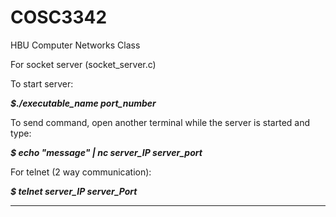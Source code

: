 # COSC3342
HBU Computer Networks Class

For socket server (socket_server.c)

To start server:

***$./executable_name port_number***

To send command, open another terminal while the server is started and type:

***$ echo "message" | nc server_IP server_port***

For telnet (2 way communication):

***$ telnet server_IP server_Port***

-------------------------
